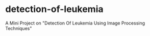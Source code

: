 # detection-of-leukemia
A Mini Project on "Detection Of Leukemia Using Image Processing Techniques"
